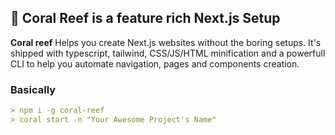 ## :pushpin: Coral Reef is a feature rich Next.js Setup

**Coral reef** Helps you create Next.js websites without the boring setups. It's shipped with typescript, tailwind, CSS/JS/HTML minification and a powerfull CLI to help you automate navigation, pages and components creation.

### Basically

```markdown
> npm i -g coral-reef
> coral start -n "Your Awesome Project's Name"
```
